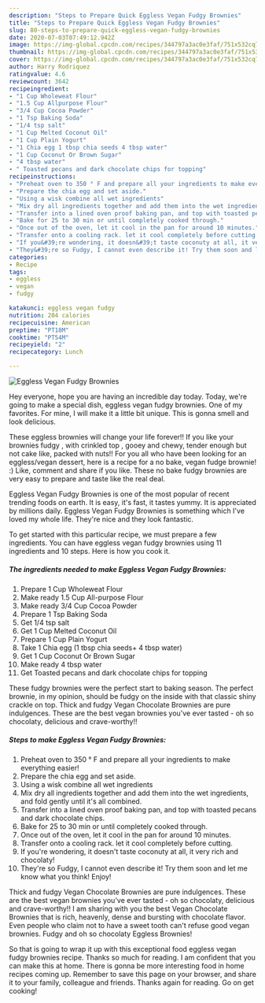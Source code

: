 ```yaml
---
description: "Steps to Prepare Quick Eggless Vegan Fudgy Brownies"
title: "Steps to Prepare Quick Eggless Vegan Fudgy Brownies"
slug: 80-steps-to-prepare-quick-eggless-vegan-fudgy-brownies
date: 2020-07-03T07:49:12.942Z
image: https://img-global.cpcdn.com/recipes/344797a3ac0e3faf/751x532cq70/eggless-vegan-fudgy-brownies-recipe-main-photo.jpg
thumbnail: https://img-global.cpcdn.com/recipes/344797a3ac0e3faf/751x532cq70/eggless-vegan-fudgy-brownies-recipe-main-photo.jpg
cover: https://img-global.cpcdn.com/recipes/344797a3ac0e3faf/751x532cq70/eggless-vegan-fudgy-brownies-recipe-main-photo.jpg
author: Harry Rodriquez
ratingvalue: 4.6
reviewcount: 3642
recipeingredient:
- "1 Cup Wholeweat Flour"
- "1.5 Cup Allpurpose Flour"
- "3/4 Cup Cocoa Powder"
- "1 Tsp Baking Soda"
- "1/4 tsp salt"
- "1 Cup Melted Coconut Oil"
- "1 Cup Plain Yogurt"
- "1 Chia egg 1 tbsp chia seeds 4 tbsp water"
- "1 Cup Coconut Or Brown Sugar"
- "4 tbsp water"
- " Toasted pecans and dark chocolate chips for topping"
recipeinstructions:
- "Preheat oven to 350 ° F and prepare all your ingredients to make everything easier!"
- "Prepare the chia egg and set aside."
- "Using a wisk combine all wet ingredients"
- "Mix dry all ingredients together and add them into the wet ingredients, and fold gently until it&#39;s all combined."
- "Transfer into a lined oven proof baking pan, and top with toasted pecans and dark chocolate chips."
- "Bake for 25 to 30 min or until completely cooked through."
- "Once out of the oven, let it cool in the pan for around 10 minutes."
- "Transfer onto a cooling rack. let it cool completely before cutting."
- "If you&#39;re wondering, it doesn&#39;t taste coconuty at all, it very rich and chocolaty!"
- "They&#39;re so Fudgy, I cannot even describe it! Try them soon and let me know what you think! Enjoy!"
categories:
- Recipe
tags:
- eggless
- vegan
- fudgy

katakunci: eggless vegan fudgy 
nutrition: 204 calories
recipecuisine: American
preptime: "PT18M"
cooktime: "PT54M"
recipeyield: "2"
recipecategory: Lunch

---
```



![Eggless Vegan Fudgy Brownies](https://img-global.cpcdn.com/recipes/344797a3ac0e3faf/751x532cq70/eggless-vegan-fudgy-brownies-recipe-main-photo.jpg)

Hey everyone, hope you are having an incredible day today. Today, we're going to make a special dish, eggless vegan fudgy brownies. One of my favorites. For mine, I will make it a little bit unique. This is gonna smell and look delicious.

These eggless brownies will change your life forever!! If you like your brownies fudgy , with crinkled top , gooey and chewy, tender enough but not cake like, packed with nuts!! For you all who have been looking for an eggless/vegan dessert, here is a recipe for a no bake, vegan fudge brownie! :) Like, comment and share if you like. These no bake fudgy brownies are very easy to prepare and taste like the real deal.

Eggless Vegan Fudgy Brownies is one of the most popular of recent trending foods on earth. It is easy, it's fast, it tastes yummy. It is appreciated by millions daily. Eggless Vegan Fudgy Brownies is something which I've loved my whole life. They're nice and they look fantastic.


To get started with this particular recipe, we must prepare a few ingredients. You can have eggless vegan fudgy brownies using 11 ingredients and 10 steps. Here is how you cook it.

<!--inarticleads1-->

##### The ingredients needed to make Eggless Vegan Fudgy Brownies:

1. Prepare 1 Cup Wholeweat Flour
1. Make ready 1.5 Cup All-purpose Flour
1. Make ready 3/4 Cup Cocoa Powder
1. Prepare 1 Tsp Baking Soda
1. Get 1/4 tsp salt
1. Get 1 Cup Melted Coconut Oil
1. Prepare 1 Cup Plain Yogurt
1. Take 1 Chia egg (1 tbsp chia seeds+ 4 tbsp water)
1. Get 1 Cup Coconut Or Brown Sugar
1. Make ready 4 tbsp water
1. Get  Toasted pecans and dark chocolate chips for topping


These fudgy brownies were the perfect start to baking season. The perfect brownie, in my opinion, should be fudgy on the inside with that classic shiny crackle on top. Thick and fudgy Vegan Chocolate Brownies are pure indulgences. These are the best vegan brownies you&#39;ve ever tasted - oh so chocolaty, delicious and crave-worthy!! 

<!--inarticleads2-->

##### Steps to make Eggless Vegan Fudgy Brownies:

1. Preheat oven to 350 ° F and prepare all your ingredients to make everything easier!
1. Prepare the chia egg and set aside.
1. Using a wisk combine all wet ingredients
1. Mix dry all ingredients together and add them into the wet ingredients, and fold gently until it&#39;s all combined.
1. Transfer into a lined oven proof baking pan, and top with toasted pecans and dark chocolate chips.
1. Bake for 25 to 30 min or until completely cooked through.
1. Once out of the oven, let it cool in the pan for around 10 minutes.
1. Transfer onto a cooling rack. let it cool completely before cutting.
1. If you&#39;re wondering, it doesn&#39;t taste coconuty at all, it very rich and chocolaty!
1. They&#39;re so Fudgy, I cannot even describe it! Try them soon and let me know what you think! Enjoy!


Thick and fudgy Vegan Chocolate Brownies are pure indulgences. These are the best vegan brownies you&#39;ve ever tasted - oh so chocolaty, delicious and crave-worthy!! I am sharing with you the best Vegan Chocolate Brownies that is rich, heavenly, dense and bursting with chocolate flavor. Even people who claim not to have a sweet tooth can&#39;t refuse good vegan brownies. Fudgy and oh so chocolaty Eggless Brownies! 

So that is going to wrap it up with this exceptional food eggless vegan fudgy brownies recipe. Thanks so much for reading. I am confident that you can make this at home. There is gonna be more interesting food in home recipes coming up. Remember to save this page on your browser, and share it to your family, colleague and friends. Thanks again for reading. Go on get cooking!
